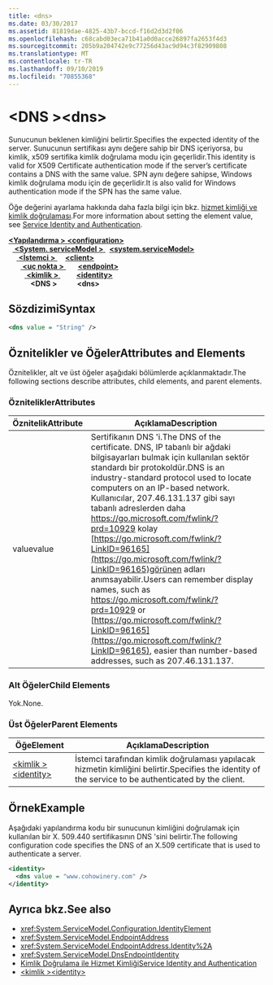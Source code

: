 ```yaml
---
title: <dns>
ms.date: 03/30/2017
ms.assetid: 81819dae-4825-43b7-bccd-f16d2d3d2f06
ms.openlocfilehash: c68cabd03eca71b41a0d0acce26897fa2653f4d3
ms.sourcegitcommit: 205b9a204742e9c77256d43ac9d94c3f82909808
ms.translationtype: MT
ms.contentlocale: tr-TR
ms.lasthandoff: 09/10/2019
ms.locfileid: "70855368"
---
```

# <a name="dns"></a><span data-ttu-id="7e8ef-101">\<DNS ></span><span class="sxs-lookup"><span data-stu-id="7e8ef-101">\<dns></span></span>
<span data-ttu-id="7e8ef-102">Sunucunun beklenen kimliğini belirtir.</span><span class="sxs-lookup"><span data-stu-id="7e8ef-102">Specifies the expected identity of the server.</span></span> <span data-ttu-id="7e8ef-103">Sunucunun sertifikası aynı değere sahip bir DNS içeriyorsa, bu kimlik, x509 sertifika kimlik doğrulama modu için geçerlidir.</span><span class="sxs-lookup"><span data-stu-id="7e8ef-103">This identity is valid for X509 Certificate authentication mode if the server’s certificate contains a DNS with the same value.</span></span> <span data-ttu-id="7e8ef-104">SPN aynı değere sahipse, Windows kimlik doğrulama modu için de geçerlidir.</span><span class="sxs-lookup"><span data-stu-id="7e8ef-104">It is also valid for Windows authentication mode if the SPN has the same value.</span></span>  
  
<span data-ttu-id="7e8ef-105">Öğe değerini ayarlama hakkında daha fazla bilgi için bkz. [hizmet kimliği ve kimlik doğrulaması](../../../wcf/feature-details/service-identity-and-authentication.md).</span><span class="sxs-lookup"><span data-stu-id="7e8ef-105">For more information about setting the element value, see [Service Identity and Authentication](../../../wcf/feature-details/service-identity-and-authentication.md).</span></span>  
  
<span data-ttu-id="7e8ef-106">[ **\<Yapılandırma >** ](../configuration-element.md)</span><span class="sxs-lookup"><span data-stu-id="7e8ef-106">[**\<configuration>**](../configuration-element.md)</span></span>\
<span data-ttu-id="7e8ef-107">&nbsp;&nbsp;[ **\<System. serviceModel >** ](system-servicemodel.md)</span><span class="sxs-lookup"><span data-stu-id="7e8ef-107">&nbsp;&nbsp;[**\<system.serviceModel>**](system-servicemodel.md)</span></span>\
<span data-ttu-id="7e8ef-108">&nbsp;&nbsp;&nbsp;&nbsp;[ **\<İstemci >** ](client.md)</span><span class="sxs-lookup"><span data-stu-id="7e8ef-108">&nbsp;&nbsp;&nbsp;&nbsp;[**\<client>**](client.md)</span></span>\
<span data-ttu-id="7e8ef-109">&nbsp;&nbsp;&nbsp;&nbsp;&nbsp;&nbsp;[ **\<uç nokta >** ](endpoint-of-client.md)</span><span class="sxs-lookup"><span data-stu-id="7e8ef-109">&nbsp;&nbsp;&nbsp;&nbsp;&nbsp;&nbsp;[**\<endpoint>**](endpoint-of-client.md)</span></span>\
<span data-ttu-id="7e8ef-110">&nbsp;&nbsp;&nbsp;&nbsp;&nbsp;&nbsp;&nbsp;&nbsp;[ **\<kimlik >** ](identity.md)</span><span class="sxs-lookup"><span data-stu-id="7e8ef-110">&nbsp;&nbsp;&nbsp;&nbsp;&nbsp;&nbsp;&nbsp;&nbsp;[**\<identity>**](identity.md)</span></span>\
<span data-ttu-id="7e8ef-111">&nbsp;&nbsp;&nbsp;&nbsp;&nbsp;&nbsp;&nbsp;&nbsp;&nbsp;&nbsp; **\<DNS >**</span><span class="sxs-lookup"><span data-stu-id="7e8ef-111">&nbsp;&nbsp;&nbsp;&nbsp;&nbsp;&nbsp;&nbsp;&nbsp;&nbsp;&nbsp;**\<dns>**</span></span>  
  
## <a name="syntax"></a><span data-ttu-id="7e8ef-112">Sözdizimi</span><span class="sxs-lookup"><span data-stu-id="7e8ef-112">Syntax</span></span>  
  
```xml  
<dns value = "String" />
```  
  
## <a name="attributes-and-elements"></a><span data-ttu-id="7e8ef-113">Öznitelikler ve Öğeler</span><span class="sxs-lookup"><span data-stu-id="7e8ef-113">Attributes and Elements</span></span>  
 <span data-ttu-id="7e8ef-114">Öznitelikler, alt ve üst öğeler aşağıdaki bölümlerde açıklanmaktadır.</span><span class="sxs-lookup"><span data-stu-id="7e8ef-114">The following sections describe attributes, child elements, and parent elements.</span></span>  
  
### <a name="attributes"></a><span data-ttu-id="7e8ef-115">Öznitelikler</span><span class="sxs-lookup"><span data-stu-id="7e8ef-115">Attributes</span></span>  
  
|<span data-ttu-id="7e8ef-116">Öznitelik</span><span class="sxs-lookup"><span data-stu-id="7e8ef-116">Attribute</span></span>|<span data-ttu-id="7e8ef-117">Açıklama</span><span class="sxs-lookup"><span data-stu-id="7e8ef-117">Description</span></span>|  
|---------------|-----------------|  
|<span data-ttu-id="7e8ef-118">value</span><span class="sxs-lookup"><span data-stu-id="7e8ef-118">value</span></span>|<span data-ttu-id="7e8ef-119">Sertifikanın DNS 'i.</span><span class="sxs-lookup"><span data-stu-id="7e8ef-119">The DNS of the certificate.</span></span> <span data-ttu-id="7e8ef-120">DNS, IP tabanlı bir ağdaki bilgisayarları bulmak için kullanılan sektör standardı bir protokoldür.</span><span class="sxs-lookup"><span data-stu-id="7e8ef-120">DNS is an industry-standard protocol used to locate computers on an IP-based network.</span></span> <span data-ttu-id="7e8ef-121">Kullanıcılar, 207.46.131.137 gibi sayı tabanlı adreslerden daha <https://go.microsoft.com/fwlink/?prd=10929> kolay [https://go.microsoft.com/fwlink/?LinkID=96165](https://go.microsoft.com/fwlink/?LinkID=96165)görünen adları anımsayabilir.</span><span class="sxs-lookup"><span data-stu-id="7e8ef-121">Users can remember display names, such as <https://go.microsoft.com/fwlink/?prd=10929> or [https://go.microsoft.com/fwlink/?LinkID=96165](https://go.microsoft.com/fwlink/?LinkID=96165), easier than number-based addresses, such as 207.46.131.137.</span></span>|  
  
### <a name="child-elements"></a><span data-ttu-id="7e8ef-122">Alt Öğeler</span><span class="sxs-lookup"><span data-stu-id="7e8ef-122">Child Elements</span></span>  
 <span data-ttu-id="7e8ef-123">Yok.</span><span class="sxs-lookup"><span data-stu-id="7e8ef-123">None.</span></span>  
  
### <a name="parent-elements"></a><span data-ttu-id="7e8ef-124">Üst Öğeler</span><span class="sxs-lookup"><span data-stu-id="7e8ef-124">Parent Elements</span></span>  
  
|<span data-ttu-id="7e8ef-125">Öğe</span><span class="sxs-lookup"><span data-stu-id="7e8ef-125">Element</span></span>|<span data-ttu-id="7e8ef-126">Açıklama</span><span class="sxs-lookup"><span data-stu-id="7e8ef-126">Description</span></span>|  
|-------------|-----------------|  
|[<span data-ttu-id="7e8ef-127">\<kimlik ></span><span class="sxs-lookup"><span data-stu-id="7e8ef-127">\<identity></span></span>](identity.md)|<span data-ttu-id="7e8ef-128">İstemci tarafından kimlik doğrulaması yapılacak hizmetin kimliğini belirtir.</span><span class="sxs-lookup"><span data-stu-id="7e8ef-128">Specifies the identity of the service to be authenticated by the client.</span></span>|  
  
## <a name="example"></a><span data-ttu-id="7e8ef-129">Örnek</span><span class="sxs-lookup"><span data-stu-id="7e8ef-129">Example</span></span>  
 <span data-ttu-id="7e8ef-130">Aşağıdaki yapılandırma kodu bir sunucunun kimliğini doğrulamak için kullanılan bir X. 509.440 sertifikasının DNS 'sini belirtir.</span><span class="sxs-lookup"><span data-stu-id="7e8ef-130">The following configuration code specifies the DNS of an X.509 certificate that is used to authenticate a server.</span></span>  
  
```xml  
<identity>
  <dns value = "www.cohowinery.com" />
</identity>
```  
  
## <a name="see-also"></a><span data-ttu-id="7e8ef-131">Ayrıca bkz.</span><span class="sxs-lookup"><span data-stu-id="7e8ef-131">See also</span></span>

- <xref:System.ServiceModel.Configuration.IdentityElement>
- <xref:System.ServiceModel.EndpointAddress>
- <xref:System.ServiceModel.EndpointAddress.Identity%2A>
- <xref:System.ServiceModel.DnsEndpointIdentity>
- [<span data-ttu-id="7e8ef-132">Kimlik Doğrulama ile Hizmet Kimliği</span><span class="sxs-lookup"><span data-stu-id="7e8ef-132">Service Identity and Authentication</span></span>](../../../wcf/feature-details/service-identity-and-authentication.md)
- [<span data-ttu-id="7e8ef-133">\<kimlik ></span><span class="sxs-lookup"><span data-stu-id="7e8ef-133">\<identity></span></span>](identity.md)
